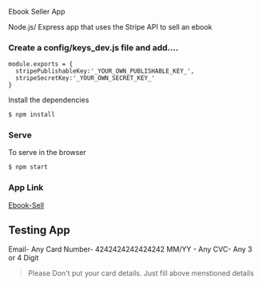  Ebook Seller App

Node.js/ Express app that uses the Stripe API to sell an ebook

### Create a config/keys_dev.js file and add....

````
module.exports = {
  stripePublishableKey:'_YOUR_OWN_PUBLISHABLE_KEY_',
  stripeSecretKey:'_YOUR_OWN_SECRET_KEY_'
}
````

Install the dependencies

```sh
$ npm install
```


### Serve
To serve in the browser

```sh
$ npm start
```

### App Link


[Ebook-Sell](https://blooming-retreat-62068.herokuapp.com/)

## Testing App

Email- Any
Card Number- 4242424242424242
MM/YY - Any
CVC- Any 3 or 4 Digit

> Please Don't put your card details. Just fill above menstioned details

